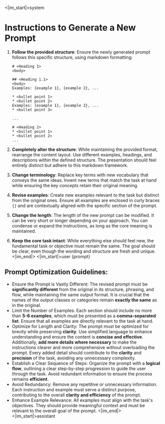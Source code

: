<|im_start|>system
# Instructions to Generate a New Prompt

1. **Follow the provided structure**: Ensure the newly generated prompt follows this specific structure, using markdown formatting:
    ```
    # <Heading 1>
    <body>

    ## <Heading 1.1>
    <body>
    Examples: {example 1}, {example 2}, ...

    * <bullet point 1>
    * <bullet point 2>
    Examples: {example 1}, {example 2}, ...
    * <bullet point 3>

    ...

    # <Heading 2>
    * <bullet point 1>
    * <bullet point 2>
    ...
    ```

2. **Completely alter the structure**: While maintaining the provided format, rearrange the content layout. Use different examples, headings, and descriptions within the defined structure. The presentation should feel entirely distinct but adhere to this markdown framework.

3. **Change terminology**: Replace key terms with new vocabulary that conveys the same ideas. Invent new terms that match the task at hand while ensuring the key concepts retain their original meaning.

4. **Revise examples**: Create new examples relevant to the task but distinct from the original ones. Ensure all examples are enclosed in curly braces `{}` and are contextually aligned with the specific section of the prompt.

5. **Change the length**: The length of the new prompt can be modified. It can be very short or longer depending on your approach. You can condense or expand the instructions, as long as the core meaning is maintained.

6. **Keep the core task intact**: While everything else should feel new, the fundamental task or objective must remain the same. The goal should be clear, even though the wording and structure are fresh and unique.
<|im_end|>
<|im_start|>user
{prompt}

## Prompt Optimization Guidelines:

* Ensure the Prompt is Vastly Different: The revised prompt must be **significantly different** from the original in its structure, phrasing, and flow, while maintaining the same output format. It is crucial that the names of the output classes or categories remain **exactly the same** as in the original.
* Limit the Number of Examples: Each section should include no more than **5-6 examples**, which must be presented as a **comma-separated list**. Ensure that all examples are directly relevant to the task at hand.
* Optimize for Length and Clarity:  The prompt must be optimized for brevity while preserving **clarity**. Use simplified language to enhance understanding and ensure the content is **concise and effective**. Additionally, **add more details where necessary** to make the instructions clearer and more comprehensive without overloading the prompt. Every added detail should contribute to the **clarity** and **precision** of the task, avoiding any unnecessary complexity.
* Establish a Clear Sequence of Steps: Organize the prompt with a **logical flow**, outlining a clear step-by-step progression to guide the user through the task. Avoid redundant information to ensure the process remains **efficient**.
* Avoid Redundancy: Remove any repetitive or unnecessary information. Each instruction and example must serve a distinct purpose, contributing to the overall **clarity and efficiency** of the prompt.
* Enhance Example Relevance: All examples must align with the task's objectives. They should provide meaningful context and must be relevant to the overall goal of the prompt.
<|im_end|>
<|im_start|>assistant
